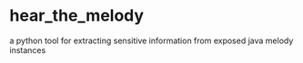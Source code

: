 # hear_the_melody
a python tool for extracting sensitive information from exposed java melody instances
